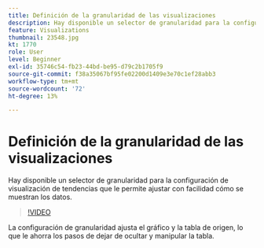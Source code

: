 ```yaml
---
title: Definición de la granularidad de las visualizaciones
description: Hay disponible un selector de granularidad para la configuración de visualización de tendencias que le permite ajustar con facilidad cómo se muestran los datos.
feature: Visualizations
thumbnail: 23548.jpg
kt: 1770
role: User
level: Beginner
exl-id: 35746c54-fb23-44bd-be95-d79c2b1705f9
source-git-commit: f38a35067bf95fe02200d1409e3e70c1ef28abb3
workflow-type: tm+mt
source-wordcount: '72'
ht-degree: 13%

---
```


# Definición de la granularidad de las visualizaciones

Hay disponible un selector de granularidad para la configuración de visualización de tendencias que le permite ajustar con facilidad cómo se muestran los datos.

>[!VIDEO](https://video.tv.adobe.com/v/41454/?quality=12&learn=on&captions=spa)

La configuración de granularidad ajusta el gráfico y la tabla de origen, lo que le ahorra los pasos de dejar de ocultar y manipular la tabla.
